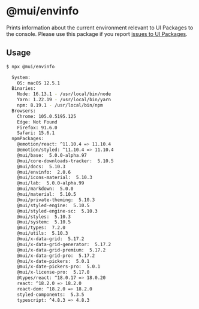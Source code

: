 # @mui/envinfo

Prints information about the current environment relevant to UI Packages to the console.
Please use this package if you report [issues to UI Packages](https://github.com/danielmana/ui-packages/issues).

## Usage

```bash
$ npx @mui/envinfo

  System:
    OS: macOS 12.5.1
  Binaries:
    Node: 16.13.1 - /usr/local/bin/node
    Yarn: 1.22.19 - /usr/local/bin/yarn
    npm: 8.19.1 - /usr/local/bin/npm
  Browsers:
    Chrome: 105.0.5195.125
    Edge: Not Found
    Firefox: 91.6.0
    Safari: 15.6.1
  npmPackages:
    @emotion/react: ^11.10.4 => 11.10.4
    @emotion/styled: ^11.10.4 => 11.10.4
    @mui/base:  5.0.0-alpha.97
    @mui/core-downloads-tracker:  5.10.5
    @mui/docs:  5.10.3
    @mui/envinfo:  2.0.6
    @mui/icons-material:  5.10.3
    @mui/lab:  5.0.0-alpha.99
    @mui/markdown:  5.0.0
    @mui/material:  5.10.5
    @mui/private-theming:  5.10.3
    @mui/styled-engine:  5.10.5
    @mui/styled-engine-sc:  5.10.3
    @mui/styles:  5.10.3
    @mui/system:  5.10.5
    @mui/types:  7.2.0
    @mui/utils:  5.10.3
    @mui/x-data-grid:  5.17.2
    @mui/x-data-grid-generator:  5.17.2
    @mui/x-data-grid-premium:  5.17.2
    @mui/x-data-grid-pro:  5.17.2
    @mui/x-date-pickers:  5.0.1
    @mui/x-date-pickers-pro:  5.0.1
    @mui/x-license-pro:  5.17.0
    @types/react: ^18.0.17 => 18.0.20
    react: ^18.2.0 => 18.2.0
    react-dom: ^18.2.0 => 18.2.0
    styled-components:  5.3.5
    typescript: ^4.8.3 => 4.8.3
```

